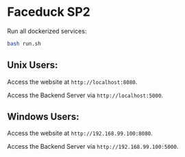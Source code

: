 # Faceduck SP2

Run all dockerized services:

```bash
bash run.sh
```
Unix Users:
------------
Access the website at ```http://localhost:8080```.

Access the Backend Server via ```http://localhost:5000```.

Windows Users: 
----------------
Access the website at ```http://192.168.99.100:8080```.

Access the Backend Server via ```http://192.168.99.100:5000```.

